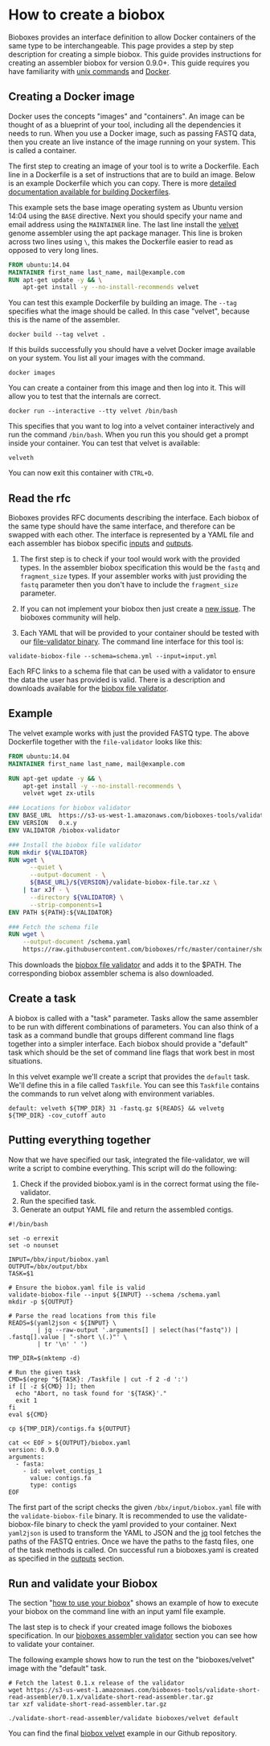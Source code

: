 # How to create a biobox

Bioboxes provides an interface definition to allow Docker containers of the
same type to be interchangeable. This page provides a step by step description
for creating a simple biobox. This guide provides instructions for creating an
assembler biobox for version 0.9.0+. This guide requires you have familiarity
with [unix commands][] and [Docker][].

[unix commands]: http://en.wikipedia.org/wiki/List_of_Unix_commands
[Docker]: http://www.docker.com

## Creating a Docker image

Docker uses the concepts "images" and "containers". An image can be thought of
as a blueprint of your tool, including all the dependencies it needs to run.
When you use a Docker image, such as passing FASTQ data, then you create an
live instance of the image running on your system. This is called a container.

The first step to creating an image of your tool is to write a Dockerfile. Each
line in a Dockerfile is a set of instructions that are to build an image. Below
is an example Dockerfile which you can copy. There is more [detailed
documentation available for building Dockerfiles][Dockerfile].

[Dockerfile]:https://docs.docker.com/reference/builder/

This example sets the base image operating system as Ubuntu version 14:04 using
the `BASE` directive. Next you should specify your name and email address
using the `MAINTAINER` line. The last line install the [velvet][] genome
assembler using the apt package manager. This line is broken across two lines
using `\`, this makes the Dockerfile easier to read as opposed to very long
lines.

[velvet]:https://www.ebi.ac.uk/~zerbino/velvet/

~~~ Dockerfile
FROM ubuntu:14.04
MAINTAINER first_name last_name, mail@example.com
RUN apt-get update -y && \
    apt-get install -y --no-install-recommends velvet
~~~

You can test this example Dockerfile by building an image. The `--tag`
specifies what the image should be called. In this case "velvet", because this
is the name of the assembler.

~~~ shell
docker build --tag velvet .
~~~

If this builds successfully you should have a velvet Docker image available on
your system. You list all your images with the command.

~~~ shell
docker images
~~~

You can create a container from this image and then log into it. This will
allow you to test that the internals are correct.

~~~ shell
docker run --interactive --tty velvet /bin/bash
~~~

This specifies that you want to log into a velvet container interactively and run
the command `/bin/bash`. When you run this you should get a prompt inside your
container. You can test that velvet is available:

~~~ shell
velveth
~~~

You can now exit this container with `CTRL+D`.

## Read the rfc

Bioboxes provides RFC documents describing the interface. Each biobox of the
same type should have the same interface, and therefore can be swapped with
each other. The interface is represented by a YAML file and each assembler has
biobox specific [inputs][] and [outputs][].

[inputs]:https://github.com/bioboxes/rfc/blob/master/container/short-read-assembler/rfc.mkd#inputs
[outputs]:https://github.com/bioboxes/rfc/blob/master/container/short-read-assembler/rfc.mkd#outputs

  1. The first step is to check if your tool would work with the provided
     types. In the assembler biobox specification this would be the `fastq` and
     `fragment_size` types. If your assembler works with just providing the
     `fastq` parameter then you don't have to include the `fragment_size`
     parameter. 
     
  2. If you can not implement your biobox then just create a [new issue][]. The
     bioboxes community will help.

  3. Each YAML that will be provided to your container should be tested with
     our [file-validator binary][binary]. The command line interface for this
     tool is:

~~~ shell
validate-biobox-file --schema=schema.yml --input=input.yml
~~~

[new issue]: https://github.com/bioboxes/rfc/issues/new
[binary]: https://s3-us-west-1.amazonaws.com/bioboxes-tools/validate-biobox-file/0.x.y/validate-biobox-file.tar.xz

Each RFC links to a schema file that can be used with a validator to ensure the
data the user has provided is valid. There is a description and downloads
available for the [biobox file validator][validator].

[validator]: /validate-biobox-file/

## Example

The velvet example works with just the provided FASTQ type. The above
Dockerfile together with the `file-validator` looks like this:

~~~ Dockerfile
FROM ubuntu:14.04
MAINTAINER first_name last_name, mail@example.com

RUN apt-get update -y && \
    apt-get install -y --no-install-recommends \
    velvet wget zx-utils

### Locations for biobox validator
ENV BASE_URL  https://s3-us-west-1.amazonaws.com/bioboxes-tools/validate-biobox-file
ENV VERSION   0.x.y
ENV VALIDATOR /biobox-validator

### Install the biobox file validator
RUN mkdir ${VALIDATOR}
RUN wget \
      --quiet \
      --output-document - \
      ${BASE_URL}/${VERSION}/validate-biobox-file.tar.xz \
    | tar xJf - \
      --directory ${VALIDATOR} \
      --strip-components=1
ENV PATH ${PATH}:${VALIDATOR}

### Fetch the schema file
RUN wget \
    --output-document /schema.yaml
    https://raw.githubusercontent.com/bioboxes/rfc/master/container/short-read-assembler/input_schema.yaml

~~~

This downloads the [biobox file validator][validator] and adds it to the $PATH.
The corresponding biobox assembler schema is also downloaded.

## Create a task

A biobox is called with a "task" parameter. Tasks allow the same assembler to
be run with different combinations of parameters. You can also think of a task
as a command bundle that groups different command line flags together into a
simpler interface. Each biobox should provide a "default" task which should be
the set of command line flags that work best in most situations.

In this velvet example we'll create a script that provides the `default` task.
We'll define this in a file called `Taskfile`. You can see this `Taskfile`
contains the commands to run velvet along with environment variables.

~~~ shell
default: velveth ${TMP_DIR} 31 -fastq.gz ${READS} && velvetg ${TMP_DIR} -cov_cutoff auto
~~~

## Putting everything together

Now that we have specified our task, integrated the file-validator, we will
write a script to combine everything. This script will do the following:

  1. Check if the provided biobox.yaml is in the correct format using the
     file-validator.
  2. Run the specified task.
  3. Generate an output YAML file and return the assembled contigs. 

~~~shell
#!/bin/bash

set -o errexit
set -o nounset

INPUT=/bbx/input/biobox.yaml
OUTPUT=/bbx/output/bbx
TASK=$1

# Ensure the biobox.yaml file is valid
validate-biobox-file --input ${INPUT} --schema /schema.yaml
mkdir -p ${OUTPUT}

# Parse the read locations from this file
READS=$(yaml2json < ${INPUT} \
        | jq --raw-output '.arguments[] | select(has("fastq")) | .fastq[].value | "-short \(.)"' \
        | tr '\n' ' ')

TMP_DIR=$(mktemp -d)

# Run the given task
CMD=$(egrep ^${TASK}: /Taskfile | cut -f 2 -d ':')
if [[ -z ${CMD} ]]; then
  echo "Abort, no task found for '${TASK}'."
  exit 1
fi
eval ${CMD}

cp ${TMP_DIR}/contigs.fa ${OUTPUT}

cat << EOF > ${OUTPUT}/biobox.yaml
version: 0.9.0
arguments:
  - fasta:
    - id: velvet_contigs_1
      value: contigs.fa
      type: contigs
EOF
~~~

The first part of the script checks the given `/bbx/input/biobox.yaml` file with the
`validate-biobox-file` binary. It is recommended to use the validate-biobox-file binary 
to check the yaml provided to your container. Next `yaml2json` is used to transform the YAML to JSON
and the [jq][] tool fetches the paths of the FASTQ entries. Once we have the
paths to the fastq files, one of the task methods is called. On successful run
a bioboxes.yaml is created as specified in the [outputs][] section.

## Run and validate your Biobox

The section "[how to use your biobox][]" shows an example of how to execute your biobox on the 
command line with an input yaml file example. 

The last step is to check if your created image follows the bioboxes specification.
In our [bioboxes assembler validator][] section you can see how to validate your container.

The following example shows how to run the test on the "bioboxes/velvet" image with the "default" task.

~~~ shell
# Fetch the latest 0.1.x release of the validator
wget https://s3-us-west-1.amazonaws.com/bioboxes-tools/validate-short-read-assembler/0.1.x/validate-short-read-assembler.tar.gz
tar xzf validate-short-read-assembler.tar.gz

./validate-short-read-assembler/validate bioboxes/velvet default
~~~

You can find the final [biobox velvet][] example in our Github repository.

[how to use your biobox]:http://bioboxes.org/guide/user/using-a-biobox/
[jq]:http://stedolan.github.io/jq/
[bioboxes assembler validator]:http://bioboxes.org/validator/short-read-assembler/
[biobox velvet]:https://github.com/bioboxes/velvet
